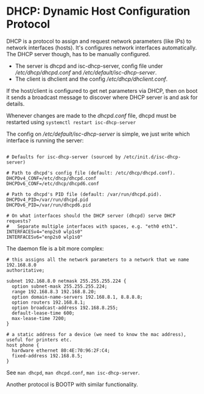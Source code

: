 # DHCP: Dynamic Host Configuration Protocol

DHCP is a protocol to assign and request network parameters (like IPs) to network interfaces (hosts). It's configures network interfaces automatically. The DHCP server though, has to be manually configured. 

* The server is dhcpd and isc-dhcp-server, config file under */etc/dhcp/dhcpd.conf* and */etc/default/isc-dhcp-server*. 
* The client is dhclient and the config */etc/dhcp/dhclient.conf*.

If the host/client is configured to get net parameters via DHCP, then on boot it sends a broadcast message to discover where DHCP server is and ask for details.

Whenever changes are made to the *dhcpd.conf* file, dhcpd must be restarted using `systemctl restart isc-dhcp-server`

The config on */etc/default/isc-dhcp-server* is simple, we just write which interface is running the server:

```

# Defaults for isc-dhcp-server (sourced by /etc/init.d/isc-dhcp-server)

# Path to dhcpd's config file (default: /etc/dhcp/dhcpd.conf).
DHCPDv4_CONF=/etc/dhcp/dhcpd.conf
DHCPDv6_CONF=/etc/dhcp/dhcpd6.conf

# Path to dhcpd's PID file (default: /var/run/dhcpd.pid).
DHCPDv4_PID=/var/run/dhcpd.pid
DHCPDv6_PID=/var/run/dhcpd6.pid

# On what interfaces should the DHCP server (dhcpd) serve DHCP requests?
#	Separate multiple interfaces with spaces, e.g. "eth0 eth1".
INTERFACESv4="enp2s0 wlp1s0"
INTERFACESv6="enp2s0 wlp1s0"
```

The daemon file is a bit more complex:
```
# this assigns all the network parameters to a network that we name 192.168.8.0
authoritative;

subnet 192.168.8.0 netmask 255.255.255.224 { 
  option subnet-mask 255.255.255.224;
  range 192.168.8.3 192.168.8.20;
  option domain-name-servers 192.168.8.1, 8.8.8.8;
  option routers 192.168.8.1;
  option broadcast-address 192.168.8.255;
  default-lease-time 600;
  max-lease-time 7200;
}

# a static address for a device (we need to know the mac address), useful for printers etc.
host phone {
  hardware ethernet 80:4E:70:96:2F:C4;
  fixed-address 192.168.8.5; 
}
```
See `man dhcpd`, `man dhcpd.conf`, `man isc-dhcp-server`.

Another protocol is BOOTP with similar functionality.
